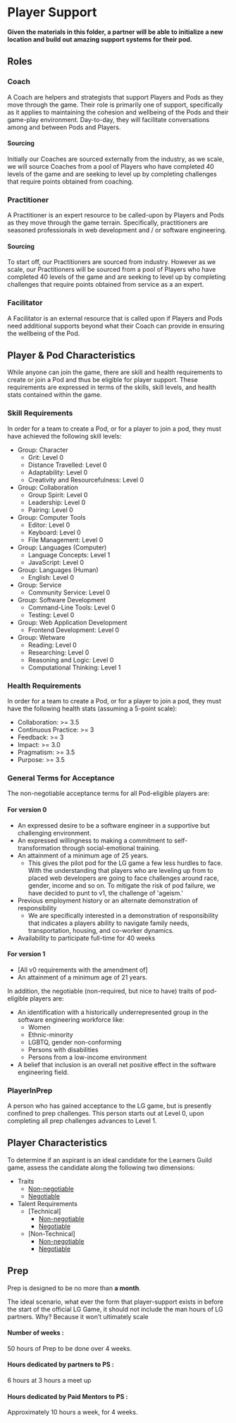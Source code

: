 # Player Support

**Given the materials in this folder, a partner will be able to initialize a new location and build out amazing support systems for their pod.**

## Roles

### Coach
A Coach are helpers and strategists that support Players and Pods as they move through the game. Their role is primarily one of support, specifically as it applies to maintaining the cohesion and wellbeing of the Pods and their game-play environment. Day-to-day, they will facilitate conversations among and between Pods and Players.

#### Sourcing
Initially our Coaches are sourced externally from the industry, as we scale, we will source Coaches from a pool of Players who have completed 40 levels of the game and are seeking to level up by completing challenges that require points obtained from coaching.

### Practitioner
A Practitioner is an expert resource to be called-upon by Players and Pods as they move through the game terrain. Specifically, practitioners are seasoned professionals in web development and / or software engineering.
#### Sourcing
To start off, our Practitioners are sourced from industry. However as we scale, our Practitioners will be sourced from a pool of Players who have completed 40 levels of the game and are seeking to level up by completing challenges that require points obtained from service as a an expert.

### Facilitator
A Facilitator is an external resource that is called upon if Players and Pods need additional supports beyond what their Coach can provide in ensuring the wellbeing of the Pod.

## Player & Pod Characteristics

While anyone can join the game, there are skill and health requirements to create or join a Pod and thus be eligible for player support. These requirements are expressed in terms of the skills, skill levels, and health stats contained within the game.

### Skill Requirements

In order for a team to create a Pod, or for a player to join a pod, they must have achieved the following skill levels:

- Group: Character
  - Grit: Level 0
  - Distance Travelled: Level 0
  - Adaptability: Level 0
  - Creativity and Resourcefulness: Level 0
- Group: Collaboration
  - Group Spirit: Level 0
  - Leadership: Level 0
  - Pairing: Level 0
- Group: Computer Tools
  - Editor: Level 0
  - Keyboard: Level 0
  - File Management: Level 0
- Group: Languages (Computer)
  - Language Concepts: Level 1
  - JavaScript: Level 0
- Group: Languages (Human)
  - English: Level 0
- Group: Service
  - Community Service: Level 0
- Group: Software Development
  - Command-Line Tools: Level 0
  - Testing: Level 0
- Group: Web Application Development
  - Frontend Development: Level 0
- Group: Wetware
  - Reading: Level 0
  - Researching: Level 0
  - Reasoning and Logic: Level 0
  - Computational Thinking: Level 1

### Health Requirements

In order for a team to create a Pod, or for a player to join a pod, they must have the following health stats (assuming a 5-point scale):

- Collaboration: >= 3.5
- Continuous Practice: >= 3
- Feedback: >= 3
- Impact: >= 3.0
- Pragmatism: >= 3.5
- Purpose: >= 3.5

### General Terms for Acceptance

The non-negotiable acceptance terms for all Pod-eligible players are:

#### For version 0
- An expressed desire to be a software engineer in a supportive but challenging environment.
- An expressed willingness to making a commitment to self-transformation through social-emotional training.
- An attainment of a minimum age of 25 years.
  - This gives the pilot pod for the LG game a few less hurdles to face. With the understanding that players who are leveling up from to placed web developers are going to face challenges around race, gender, income and so on. To mitigate the risk of pod failure, we have decided to punt to v1, the challenge of 'ageism.'
- Previous employment history or an alternate demonstration of responsibility
  - We are specifically interested in a demonstration of responsibility that indicates a players ability to navigate family needs, transportation, housing, and co-worker dynamics.
- Availability to participate full-time for 40 weeks

#### For version 1
- [All v0 requirements with the amendment of]
- An attainment of a minimum age of 21 years.

In addition, the negotiable (non-required, but nice to have) traits of pod-eligible players are:

- An identification with a historically underrepresented group in the software engineering workforce like:
  - Women
  - Ethnic-minority
  - LGBTQ, gender non-conforming
  - Persons with disabilities
  - Persons from a low-income environment
- A belief that inclusion is an overall net positive effect in the software engineering field.

### PlayerInPrep
A person who has gained acceptance to the LG game, but is presently confined to prep challenges. This person starts out at Level 0, upon completing all prep challenges advances to Level 1.

## Player Characteristics

To determine if an aspirant is an ideal candidate for the Learners Guild game, assess the candidate along the following two dimensions:

- Traits
  - [Non-negotiable](/support/Player_Characteristics/Traits_NonNegotiable.md)
  - [Negotiable](/support/Player_Characteristics/Traits_NiceToHave.md)
- Talent Requirements
  - [Technical]
    - [Non-negotiable](/support/Player_Characteristics/Talent_Requiremen_Technical_NonNegotiable.md)
    - [Negotiable](/support/Player_Characteristics/Talent_Requiremen_Technical_NiceToHave.md)
  - [Non-Technical]
    - [Non-negotiable](/support/Player_Characteristics/Talent_Requiremen_NonTechnical_NonNegotiable.md)
    - [Negotiable](/support/Player_Characteristics/Talent_Requiremen_NonTechnical_NiceToHave.md)


## Prep
Prep is designed to be no more than **a month**.

The ideal scenario, what ever the form that player-support exists in before the start of the official LG Game, it should not include the man hours of LG partners. Why? Because it won’t ultimately scale

#### Number of weeks :
50 hours of Prep to be done over 4 weeks.
#### Hours dedicated by partners to PS :
6 hours at 3 hours a meet up
#### Hours dedicated by Paid Mentors to PS :
Approximately 10 hours a week, for 4 weeks.  
